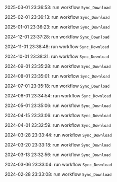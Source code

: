2025-03-01 23:36:53: run workflow `Sync_Download` 

2025-02-01 23:36:13: run workflow `Sync_Download` 

2025-01-01 23:36:23: run workflow `Sync_Download` 

2024-12-01 23:37:28: run workflow `Sync_Download` 

2024-11-01 23:38:48: run workflow `Sync_Download` 

2024-10-01 23:38:31: run workflow `Sync_Download` 

2024-09-01 23:35:28: run workflow `Sync_Download` 

2024-08-01 23:35:01: run workflow `Sync_Download` 

2024-07-01 23:35:18: run workflow `Sync_Download` 

2024-06-01 23:34:54: run workflow `Sync_Download` 

2024-05-01 23:35:06: run workflow `Sync_Download` 

2024-04-15 23:33:06: run workflow `Sync_Download` 

2024-04-01 23:32:59: run workflow `Sync_Download` 

2024-03-28 23:33:44: run workflow `Sync_Download` 

2024-03-20 23:33:18: run workflow `Sync_Download` 

2024-03-13 23:32:56: run workflow `Sync_Download` 

2024-03-06 23:33:04: run workflow `Sync_Download` 

2024-02-28 23:33:08: run workflow `Sync_Download` 


